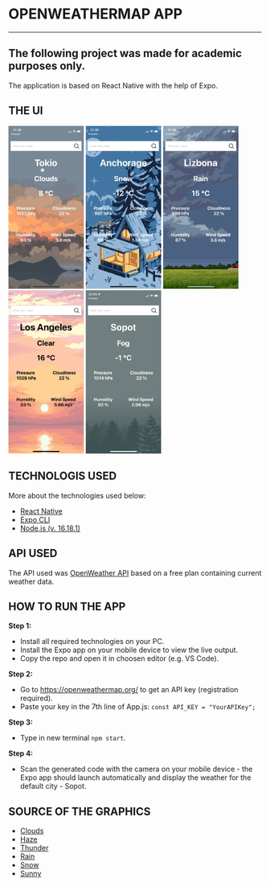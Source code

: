 # **OPENWEATHERMAP APP**
--------------------------

## **The following project was made for academic purposes only.**

The application is based on React Native with the help of Expo.

## **THE UI**
<p float="left">
    <img src="assets/screenshots/example.jpg" width="150">
    <img src="assets/screenshots/example1.jpg" width="150">
    <img src="assets/screenshots/example2.jpg" width="150">
    <img src="assets/screenshots/example3.jpg" width="150">
    <img src="assets/screenshots/example4.jpg" width="150">
</p>

## **TECHNOLOGIS USED**
More about the technologies used below:
* [React Native](https://reactnative.dev)
* [Expo CLI](https://expo.dev)
* [Node.js (v. 16.18.1)](https://nodejs.org/en/)

## **API USED**
The API used was [OpenWeather API](https://openweathermap.org) based on a free plan containing current weather data.

## **HOW TO RUN THE APP**
**Step 1:**
* Install all required technologies on your PC.
* Install the Expo app on your mobile device to view the live output.
* Copy the repo and open it in choosen editor (e.g. VS Code).

**Step 2:**
* Go to <https://openweathermap.org/> to get an API key (registration required).
* Paste your key in the 7th line of App.js: 
`const API_KEY = "YourAPIKey";`

**Step 3:**
* Type in new terminal `npm start`.

**Step 4:**
* Scan the generated code with the camera on your mobile device - the Expo app should launch automatically and display the weather for the default city - Sopot.

## SOURCE OF THE GRAPHICS
- [Clouds](https://twitter.com/16pxl/status/979134925541707778/photo/1)
- [Haze](https://www.peakpx.com/en/hd-wallpaper-desktop-vswzr)
- [Thunder](https://www.behance.net/gallery/151197543/Animated-StormThunder-Pixel-Art)
- [Rain](https://www.reddit.com/r/PixelArt/comments/5ter0b/oc_storm_pixel_dailies/)
- [Snow](https://www.reddit.com/r/PixelArt/comments/egtdr7/winter_rest_pixel_art_i_did_for_my_gf/)
- [Sunny](https://8pxl.tumblr.com/post/168550424595/favorite-art-i-made-in-2017-this-year-has-been)